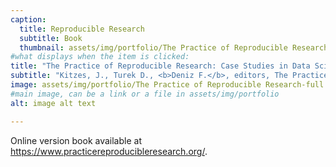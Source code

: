 ```yaml
---
caption:
  title: Reproducible Research
  subtitle: Book
  thumbnail: assets/img/portfolio/The Practice of Reproducible Research-thumbnail.jpg
#what displays when the item is clicked:
title: "The Practice of Reproducible Research: Case Studies in Data Science"
subtitle: "Kitzes, J., Turek D., <b>Deniz F.</b>, editors, The Practice of Reproducible Research: Case Studies in Data Science , UC Press, 2017."
image: assets/img/portfolio/The Practice of Reproducible Research-full.jpg
#main image, can be a link or a file in assets/img/portfolio
alt: image alt text

---
```

Online version book available at https://www.practicereproducibleresearch.org/.
